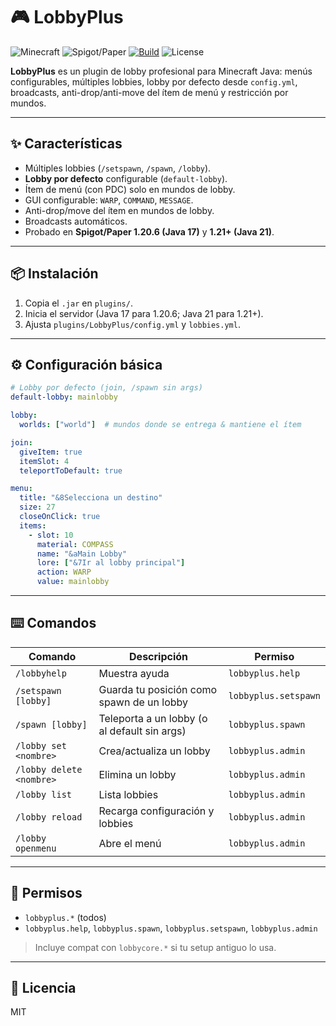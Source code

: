 # 🎮 LobbyPlus

![Minecraft](https://img.shields.io/badge/Minecraft-1.20.6%20%E2%86%92%201.21%2B-brightgreen?style=for-the-badge)
![Spigot/Paper](https://img.shields.io/badge/Spigot%2FPaper-Supported-blue?style=for-the-badge)
[![Build](https://github.com/OWNER/REPO/actions/workflows/maven.yml/badge.svg)](https://github.com/OWNER/REPO/actions/workflows/maven.yml)
![License](https://img.shields.io/badge/License-MIT-yellow?style=for-the-badge)

**LobbyPlus** es un plugin de lobby profesional para Minecraft Java: menús configurables, múltiples lobbies, lobby por defecto desde `config.yml`, broadcasts, anti-drop/anti-move del ítem de menú y restricción por mundos.

---

## ✨ Características

- Múltiples lobbies (`/setspawn`, `/spawn`, `/lobby`).
- **Lobby por defecto** configurable (`default-lobby`).
- Ítem de menú (con PDC) solo en mundos de lobby.
- GUI configurable: `WARP`, `COMMAND`, `MESSAGE`.
- Anti-drop/move del ítem en mundos de lobby.
- Broadcasts automáticos.
- Probado en **Spigot/Paper 1.20.6 (Java 17)** y **1.21+ (Java 21)**.

---

## 📦 Instalación

1. Copia el `.jar` en `plugins/`.
2. Inicia el servidor (Java 17 para 1.20.6; Java 21 para 1.21+).
3. Ajusta `plugins/LobbyPlus/config.yml` y `lobbies.yml`.

---

## ⚙️ Configuración básica

```yml
# Lobby por defecto (join, /spawn sin args)
default-lobby: mainlobby

lobby:
  worlds: ["world"]  # mundos donde se entrega & mantiene el ítem

join:
  giveItem: true
  itemSlot: 4
  teleportToDefault: true

menu:
  title: "&8Selecciona un destino"
  size: 27
  closeOnClick: true
  items:
    - slot: 10
      material: COMPASS
      name: "&aMain Lobby"
      lore: ["&7Ir al lobby principal"]
      action: WARP
      value: mainlobby
```

---

## ⌨️ Comandos

| Comando                 | Descripción                                   | Permiso              |
|-------------------------|-----------------------------------------------|----------------------|
| `/lobbyhelp`            | Muestra ayuda                                 | `lobbyplus.help`     |
| `/setspawn [lobby]`     | Guarda tu posición como spawn de un lobby     | `lobbyplus.setspawn` |
| `/spawn [lobby]`        | Teleporta a un lobby (o al default sin args)  | `lobbyplus.spawn`    |
| `/lobby set <nombre>`   | Crea/actualiza un lobby                       | `lobbyplus.admin`    |
| `/lobby delete <nombre>`| Elimina un lobby                              | `lobbyplus.admin`    |
| `/lobby list`           | Lista lobbies                                 | `lobbyplus.admin`    |
| `/lobby reload`         | Recarga configuración y lobbies               | `lobbyplus.admin`    |
| `/lobby openmenu`       | Abre el menú                                  | `lobbyplus.admin`    |

---

## 🔑 Permisos

- `lobbyplus.*` (todos)
- `lobbyplus.help`, `lobbyplus.spawn`, `lobbyplus.setspawn`, `lobbyplus.admin`  
> Incluye compat con `lobbycore.*` si tu setup antiguo lo usa.
---

## 📄 Licencia
MIT
